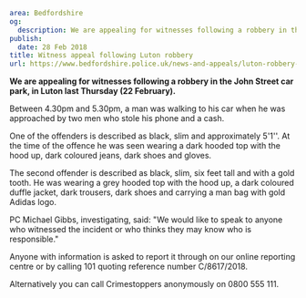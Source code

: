 ```yaml
area: Bedfordshire
og:
  description: We are appealing for witnesses following a robbery in the John Street car park, in Luton last Thursday (22 February).
publish:
  date: 28 Feb 2018
title: Witness appeal following Luton robbery
url: https://www.bedfordshire.police.uk/news-and-appeals/luton-robbery-appeal-feb18
```

**We are appealing for witnesses following a robbery in the John Street car park, in Luton last Thursday (22 February).**

Between 4.30pm and 5.30pm, a man was walking to his car when he was approached by two men who stole his phone and a cash.

One of the offenders is described as black, slim and approximately 5'1''. At the time of the offence he was seen wearing a dark hooded top with the hood up, dark coloured jeans, dark shoes and gloves.

The second offender is described as black, slim, six feet tall and with a gold tooth. He was wearing a grey hooded top with the hood up, a dark coloured duffle jacket, dark trousers, dark shoes and carrying a man bag with gold Adidas logo.

PC Michael Gibbs, investigating, said: "We would like to speak to anyone who witnessed the incident or who thinks they may know who is responsible."

Anyone with information is asked to report it through on our online reporting centre or by calling 101 quoting reference number C/8617/2018.

Alternatively you can call Crimestoppers anonymously on 0800 555 111.
